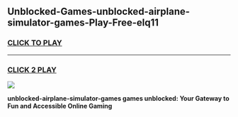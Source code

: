 
## Unblocked-Games-unblocked-airplane-simulator-games-Play-Free-elq11
<h3>
<a href="https://premium76.site?title=unblocked-airplane-simulator-games&ref=18A1">CLICK TO PLAY</a></h3>
<hr>

<h3>
<a href="https://premium76.site?title=unblocked-airplane-simulator-games&ref=18A1">CLICK 2 PLAY</a>
  
</h3>

<a href="https://premium76.site?title=unblocked-airplane-simulator-games&ref=18A1"><img src="https://clearcache.store/games.png"></a>


**unblocked-airplane-simulator-games games unblocked: Your Gateway to Fun and Accessible Online Gaming**
